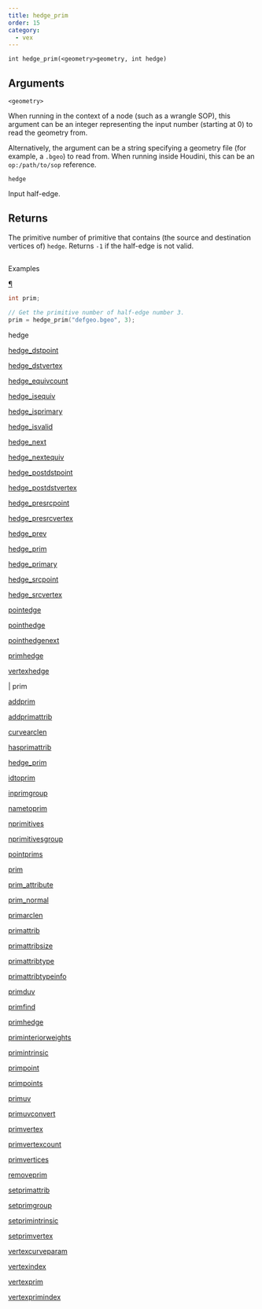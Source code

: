 ```yaml
---
title: hedge_prim
order: 15
category:
  - vex
---
```


`int hedge_prim(<geometry>geometry, int hedge)`

## Arguments

`<geometry>`

When running in the context of a node (such as a wrangle SOP), this argument can be an integer representing the input number (starting at 0) to read the geometry from.

Alternatively, the argument can be a string specifying a geometry file (for example, a `.bgeo`) to read from. When running inside Houdini, this can be an `op:/path/to/sop` reference.

`hedge`

Input half-edge.

## Returns

The primitive number of primitive that contains (the source and destination vertices of) `hedge`.
Returns `-1` if the half-edge is not valid.

##

Examples

[¶](#examples)

```c
int prim;

// Get the primitive number of half-edge number 3.
prim = hedge_prim("defgeo.bgeo", 3);

```

hedge

[hedge_dstpoint](hedge_dstpoint.html)

[hedge_dstvertex](hedge_dstvertex.html)

[hedge_equivcount](hedge_equivcount.html)

[hedge_isequiv](hedge_isequiv.html)

[hedge_isprimary](hedge_isprimary.html)

[hedge_isvalid](hedge_isvalid.html)

[hedge_next](hedge_next.html)

[hedge_nextequiv](hedge_nextequiv.html)

[hedge_postdstpoint](hedge_postdstpoint.html)

[hedge_postdstvertex](hedge_postdstvertex.html)

[hedge_presrcpoint](hedge_presrcpoint.html)

[hedge_presrcvertex](hedge_presrcvertex.html)

[hedge_prev](hedge_prev.html)

[hedge_prim](hedge_prim.html)

[hedge_primary](hedge_primary.html)

[hedge_srcpoint](hedge_srcpoint.html)

[hedge_srcvertex](hedge_srcvertex.html)

[pointedge](pointedge.html)

[pointhedge](pointhedge.html)

[pointhedgenext](pointhedgenext.html)

[primhedge](primhedge.html)

[vertexhedge](vertexhedge.html)

|
prim

[addprim](addprim.html)

[addprimattrib](addprimattrib.html)

[curvearclen](curvearclen.html)

[hasprimattrib](hasprimattrib.html)

[hedge_prim](hedge_prim.html)

[idtoprim](idtoprim.html)

[inprimgroup](inprimgroup.html)

[nametoprim](nametoprim.html)

[nprimitives](nprimitives.html)

[nprimitivesgroup](nprimitivesgroup.html)

[pointprims](pointprims.html)

[prim](prim.html)

[prim_attribute](prim_attribute.html)

[prim_normal](prim_normal.html)

[primarclen](primarclen.html)

[primattrib](primattrib.html)

[primattribsize](primattribsize.html)

[primattribtype](primattribtype.html)

[primattribtypeinfo](primattribtypeinfo.html)

[primduv](primduv.html)

[primfind](primfind.html)

[primhedge](primhedge.html)

[priminteriorweights](priminteriorweights.html)

[primintrinsic](primintrinsic.html)

[primpoint](primpoint.html)

[primpoints](primpoints.html)

[primuv](primuv.html)

[primuvconvert](primuvconvert.html)

[primvertex](primvertex.html)

[primvertexcount](primvertexcount.html)

[primvertices](primvertices.html)

[removeprim](removeprim.html)

[setprimattrib](setprimattrib.html)

[setprimgroup](setprimgroup.html)

[setprimintrinsic](setprimintrinsic.html)

[setprimvertex](setprimvertex.html)

[vertexcurveparam](vertexcurveparam.html)

[vertexindex](vertexindex.html)

[vertexprim](vertexprim.html)

[vertexprimindex](vertexprimindex.html)
